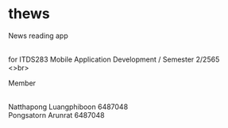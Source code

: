 # thews
News reading app <br><br>


for ITDS283 Mobile Application Development / Semester 2/2565  <br><>br>

Member  <br><br>

Natthapong Luangphiboon 6487048 <br>
Pongsatorn Arunrat 6487048
